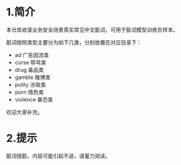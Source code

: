 # 1.简介
本仓库收录业务安全场景真实常见中文脏词，可用于脏词模型训练负样本。

脏词按照类型主要分为如下几类，分别放置在对应目录下：
- ad 广告因流类
- curse 辱骂类
- drug 毒品类
- gamble 赌博类
- polity 涉政类
- porn 情色类
- violence 暴恐类

欢迎大家补充。

# 2.提示
脏词很脏，内容可能引起不适，请量力阅读。